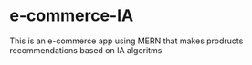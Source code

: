 # e-commerce-IA
 This is an e-commerce app using MERN that makes prodructs recommendations based on IA algoritms
